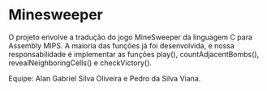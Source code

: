 # Minesweeper
O projeto envolve a tradução do jogo MineSweeper da linguagem C para Assembly MIPS. A maioria das funções já foi desenvolvida, e nossa responsabilidade é implementar as funções play(), countAdjacentBombs(), revealNeighboringCells() e checkVictory().

Equipe: Alan Gabriel Silva Oliveira e Pedro da Silva Viana.
